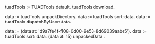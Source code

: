 tuadTools := TUADTools default.
tuadTools download.

data := tuadTools unpackDirectory.
data := tuadTools sort: data.
data := tuadTools dispatchByUser: data.

data := (data at: 'd9a7fe4f-f108-0d00-9e53-8d69039aabe5').
data := tuadTools sort: data.
(data at: 15) unpackedData .
